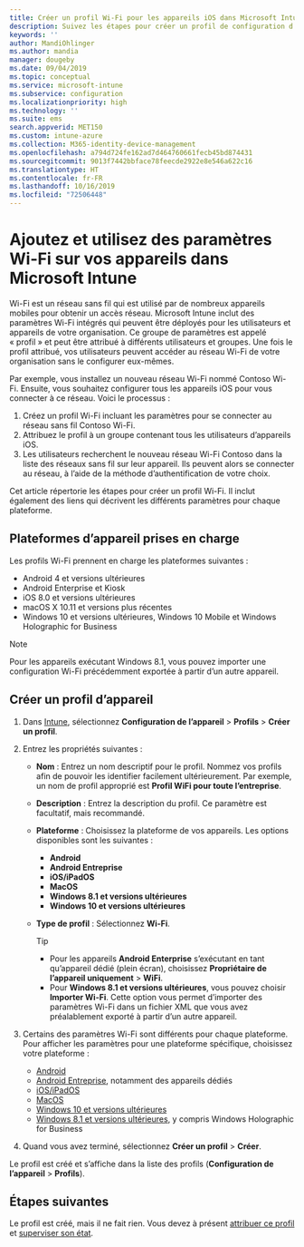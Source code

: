 ```yaml
---
title: Créer un profil Wi-Fi pour les appareils iOS dans Microsoft Intune - Azure | Microsoft Docs
description: Suivez les étapes pour créer un profil de configuration d’appareil dans Microsoft Intune. Créez des profils pour Android, Android Entreprise, Android Kiosk, iOS, macOS, Windows 10 et versions ultérieures et Windows Holographic for Business. Utilisez ces profils pour créer une connexion Wi-Fi afin d’utiliser des certificats, choisissez un type EAP, sélectionnez une méthode d’authentification, activez un proxy et bien plus encore.
keywords: ''
author: MandiOhlinger
ms.author: mandia
manager: dougeby
ms.date: 09/04/2019
ms.topic: conceptual
ms.service: microsoft-intune
ms.subservice: configuration
ms.localizationpriority: high
ms.technology: ''
ms.suite: ems
search.appverid: MET150
ms.custom: intune-azure
ms.collection: M365-identity-device-management
ms.openlocfilehash: a794d724fe162ad7d464760661fecb45bd874431
ms.sourcegitcommit: 9013f7442bbface78feecde2922e8e546a622c16
ms.translationtype: HT
ms.contentlocale: fr-FR
ms.lasthandoff: 10/16/2019
ms.locfileid: "72506448"
---
```

# <a name="add-and-use-wi-fi-settings-on-your-devices-in-microsoft-intune"></a>Ajoutez et utilisez des paramètres Wi-Fi sur vos appareils dans Microsoft Intune

Wi-Fi est un réseau sans fil qui est utilisé par de nombreux appareils mobiles pour obtenir un accès réseau. Microsoft Intune inclut des paramètres Wi-Fi intégrés qui peuvent être déployés pour les utilisateurs et appareils de votre organisation. Ce groupe de paramètres est appelé « profil » et peut être attribué à différents utilisateurs et groupes. Une fois le profil attribué, vos utilisateurs peuvent accéder au réseau Wi-Fi de votre organisation sans le configurer eux-mêmes.

Par exemple, vous installez un nouveau réseau Wi-Fi nommé Contoso Wi-Fi. Ensuite, vous souhaitez configurer tous les appareils iOS pour vous connecter à ce réseau. Voici le processus :

1. Créez un profil Wi-Fi incluant les paramètres pour se connecter au réseau sans fil Contoso Wi-Fi.
2. Attribuez le profil à un groupe contenant tous les utilisateurs d’appareils iOS.
3. Les utilisateurs recherchent le nouveau réseau Wi-Fi Contoso dans la liste des réseaux sans fil sur leur appareil. Ils peuvent alors se connecter au réseau, à l’aide de la méthode d’authentification de votre choix.

Cet article répertorie les étapes pour créer un profil Wi-Fi. Il inclut également des liens qui décrivent les différents paramètres pour chaque plateforme.

## <a name="supported-device-platforms"></a>Plateformes d’appareil prises en charge

Les profils Wi-Fi prennent en charge les plateformes suivantes :

- Android 4 et versions ultérieures
- Android Enterprise et Kiosk
- iOS 8.0 et versions ultérieures
- macOS X 10.11 et versions plus récentes
- Windows 10 et versions ultérieures, Windows 10 Mobile et Windows Holographic for Business

> [!NOTE]
> Pour les appareils exécutant Windows 8.1, vous pouvez importer une configuration Wi-Fi précédemment exportée à partir d’un autre appareil.

## <a name="create-a-device-profile"></a>Créer un profil d’appareil

1. Dans [Intune](https://go.microsoft.com/fwlink/?linkid=2090973), sélectionnez **Configuration de l’appareil** > **Profils** > **Créer un profil**.
2. Entrez les propriétés suivantes :

    - **Nom** : Entrez un nom descriptif pour le profil. Nommez vos profils afin de pouvoir les identifier facilement ultérieurement. Par exemple, un nom de profil approprié est **Profil WiFi pour toute l’entreprise**.
    - **Description** : Entrez la description du profil. Ce paramètre est facultatif, mais recommandé.
    - **Plateforme** : Choisissez la plateforme de vos appareils. Les options disponibles sont les suivantes :

      - **Android**
      - **Android Entreprise**
      - **iOS/iPadOS**
      - **MacOS**
      - **Windows 8.1 et versions ultérieures**
      - **Windows 10 et versions ultérieures**

    - **Type de profil** : Sélectionnez **Wi-Fi**.

      > [!TIP]
      >
      > - Pour les appareils **Android Enterprise** s’exécutant en tant qu’appareil dédié (plein écran), choisissez **Propriétaire de l’appareil uniquement** > **WiFi**.
      > - Pour **Windows 8.1 et versions ultérieures**, vous pouvez choisir **Importer Wi-Fi**. Cette option vous permet d’importer des paramètres Wi-Fi dans un fichier XML que vous avez préalablement exporté à partir d’un autre appareil.

3. Certains des paramètres Wi-Fi sont différents pour chaque plateforme. Pour afficher les paramètres pour une plateforme spécifique, choisissez votre plateforme :

    - [Android](wi-fi-settings-android.md)
    - [Android Entreprise](wi-fi-settings-android-enterprise.md), notamment des appareils dédiés
    - [iOS/iPadOS](wi-fi-settings-ios.md)
    - [MacOS](wi-fi-settings-macos.md)
    - [Windows 10 et versions ultérieures](wi-fi-settings-windows.md)
    - [Windows 8.1 et versions ultérieures](wi-fi-settings-import-windows-8-1.md), y compris Windows Holographic for Business

4. Quand vous avez terminé, sélectionnez **Créer un profil** > **Créer**.

Le profil est créé et s’affiche dans la liste des profils (**Configuration de l’appareil** > **Profils**).

## <a name="next-steps"></a>Étapes suivantes

Le profil est créé, mais il ne fait rien. Vous devez à présent [attribuer ce profil](device-profile-assign.md) et [superviser son état](device-profile-monitor.md).

